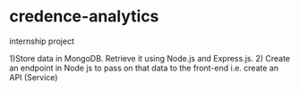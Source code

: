 # credence-analytics
internship project

1)Store data in MongoDB. Retrieve it using Node.js and Express.js.
2) Create an endpoint in Node js to pass on that data to the front-end i.e. create an API (Service)

